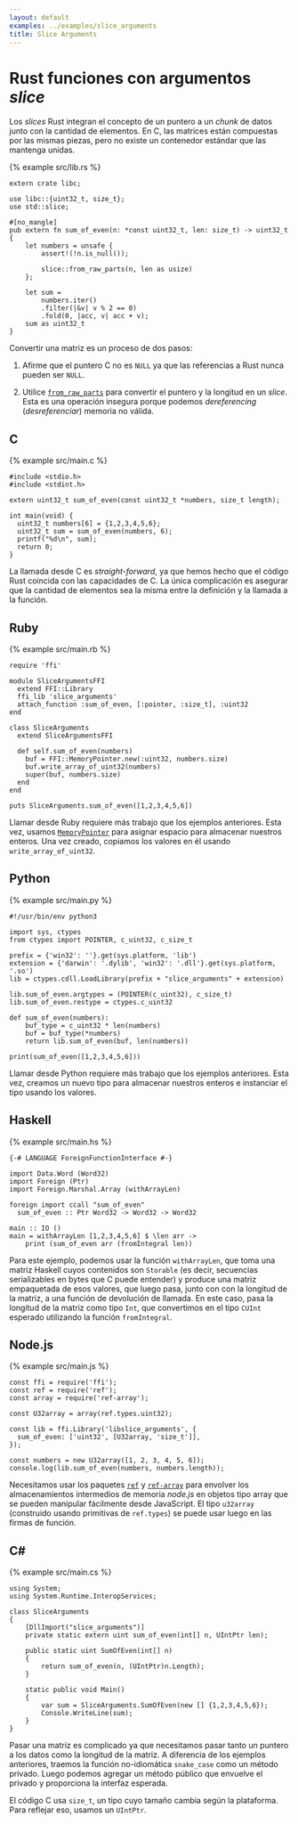 ```yaml
---
layout: default
examples: ../examples/slice_arguments
title: Slice Arguments
---
```


# Rust funciones con argumentos *slice*

Los *slices* Rust integran el concepto de un puntero a un *chunk* de datos junto con
la cantidad de elementos. En C, las matrices están compuestas por las mismas piezas,
pero no existe un contenedor estándar que las mantenga unidas.

{% example src/lib.rs %}

```
extern crate libc;

use libc::{uint32_t, size_t};
use std::slice;

#[no_mangle]
pub extern fn sum_of_even(n: *const uint32_t, len: size_t) -> uint32_t {
    let numbers = unsafe {
        assert!(!n.is_null());

        slice::from_raw_parts(n, len as usize)
    };

    let sum =
        numbers.iter()
        .filter(|&v| v % 2 == 0)
        .fold(0, |acc, v| acc + v);
    sum as uint32_t
}
```

Convertir una matriz es un proceso de dos pasos:

1. Afirme que el puntero C no es `NULL` ya que las referencias a Rust nunca pueden
ser `NULL`.

2. Utilice [`from_raw_parts`][from_raw_parts] para convertir el puntero y la longitud en un *slice*. Esta es una operación insegura porque podemos *dereferencing* (*desreferenciar*) memoria no válida.

[from_raw_parts]: http://doc.rust-lang.org/std/slice/fn.from_raw_parts.html

## C

{% example src/main.c %}

```
#include <stdio.h>
#include <stdint.h>

extern uint32_t sum_of_even(const uint32_t *numbers, size_t length);

int main(void) {
  uint32_t numbers[6] = {1,2,3,4,5,6};
  uint32_t sum = sum_of_even(numbers, 6);
  printf("%d\n", sum);
  return 0;
}
```

La llamada desde C es *straight-forward*, ya que hemos hecho que el código Rust
coincida con las capacidades de C. La única complicación es asegurar que la cantidad
de elementos sea la misma entre la definición y la llamada a la función.

## Ruby

{% example src/main.rb %}

```
require 'ffi'

module SliceArgumentsFFI
  extend FFI::Library
  ffi_lib 'slice_arguments'
  attach_function :sum_of_even, [:pointer, :size_t], :uint32
end

class SliceArguments
  extend SliceArgumentsFFI

  def self.sum_of_even(numbers)
    buf = FFI::MemoryPointer.new(:uint32, numbers.size)
    buf.write_array_of_uint32(numbers)
    super(buf, numbers.size)
  end
end

puts SliceArguments.sum_of_even([1,2,3,4,5,6])
```

Llamar desde Ruby requiere más trabajo que los ejemplos anteriores. Esta vez, usamos
[`MemoryPointer`][MemoryPointer] para asignar espacio para almacenar nuestros
enteros. Una vez creado, copiamos los valores en él usando `write_array_of_uint32`.

[MemoryPointer]: https://github.com/ffi/ffi/wiki/Pointers#memorypointer

## Python

{% example src/main.py %}

```
#!/usr/bin/env python3

import sys, ctypes
from ctypes import POINTER, c_uint32, c_size_t

prefix = {'win32': ''}.get(sys.platform, 'lib')
extension = {'darwin': '.dylib', 'win32': '.dll'}.get(sys.platform, '.so')
lib = ctypes.cdll.LoadLibrary(prefix + "slice_arguments" + extension)

lib.sum_of_even.argtypes = (POINTER(c_uint32), c_size_t)
lib.sum_of_even.restype = ctypes.c_uint32

def sum_of_even(numbers):
    buf_type = c_uint32 * len(numbers)
    buf = buf_type(*numbers)
    return lib.sum_of_even(buf, len(numbers))

print(sum_of_even([1,2,3,4,5,6]))
```

Llamar desde Python requiere más trabajo que los ejemplos anteriores. Esta vez,
creamos un nuevo tipo para almacenar nuestros enteros e instanciar el tipo usando
los valores.

## Haskell

{% example src/main.hs %}

```
{-# LANGUAGE ForeignFunctionInterface #-}

import Data.Word (Word32)
import Foreign (Ptr)
import Foreign.Marshal.Array (withArrayLen)

foreign import ccall "sum_of_even"
  sum_of_even :: Ptr Word32 -> Word32 -> Word32

main :: IO ()
main = withArrayLen [1,2,3,4,5,6] $ \len arr ->
    print (sum_of_even arr (fromIntegral len))
```

Para este ejemplo, podemos usar la función `withArrayLen`, que toma una matriz
Haskell cuyos contenidos son `Storable` (es decir, secuencias serializables en bytes
que C puede entender) y produce una matriz empaquetada de esos valores, que luego
pasa, junto con con la longitud de la matriz, a una función de devolución de
llamada. En este caso, pasa la longitud de la matriz como tipo `Int`, que
convertimos en el tipo `CUInt` esperado utilizando la función `fromIntegral`.

## Node.js

{% example src/main.js %}

```
const ffi = require('ffi');
const ref = require('ref');
const array = require('ref-array');

const U32array = array(ref.types.uint32);

const lib = ffi.Library('libslice_arguments', {
  sum_of_even: ['uint32', [U32array, 'size_t']],
});

const numbers = new U32array([1, 2, 3, 4, 5, 6]);
console.log(lib.sum_of_even(numbers, numbers.length));
```

Necesitamos usar los paquetes [`ref`][ref] y [`ref-array`][ref-array] para envolver
los almacenamientos intermedios de memoria *node.js* en objetos tipo array que se
pueden manipular fácilmente desde JavaScript. El tipo `u32array` (construido usando
primitivas de `ref.types`) se puede usar luego en las firmas de función.

[ref]: https://www.npmjs.com/package/ref
[ref-array]: https://www.npmjs.com/package/ref-array

## C\#

{% example src/main.cs %}

```
using System;
using System.Runtime.InteropServices;

class SliceArguments
{
    [DllImport("slice_arguments")]
    private static extern uint sum_of_even(int[] n, UIntPtr len);

    public static uint SumOfEven(int[] n)
    {
        return sum_of_even(n, (UIntPtr)n.Length);
    }

    static public void Main()
    {
        var sum = SliceArguments.SumOfEven(new [] {1,2,3,4,5,6});
        Console.WriteLine(sum);
    }
}
```

Pasar una matriz es complicado ya que necesitamos pasar tanto un puntero a los datos
como la longitud de la matriz. A diferencia de los ejemplos anteriores, traemos la
función no-idiomática `snake_case` como un método privado. Luego podemos agregar un método público que envuelve el privado y proporciona la interfaz esperada.

El código C usa `size_t`, un tipo cuyo tamaño cambia según la plataforma. Para reflejar eso, usamos un `UIntPtr`.
